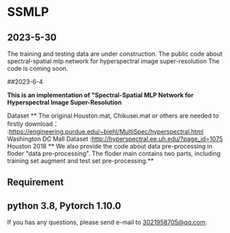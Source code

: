 # SSMLP
## 2023-5-30
The training and testing data are under construction. The public code about spectral-spatial mlp network for hyperspectral image super-resolution
The code is coming soon.

##2023-6-4

**This is an implementation of "Spectral-Spatial MLP Network for Hyperspectral Image Super-Resolution**

Dataset
** The original Houston.mat, Chikusei.mat or others are needed to firstly download：
:https://engineering.purdue.edu/~biehl/MultiSpec/hyperspectral.html Washington DC Mall Dataset
:http://hyperspectral.ee.uh.edu/?page_id=1075 Houston 2018
** We also provide the code about data pre-processing in floder "data pre-processing". The floder main contains two parts, including training set augment and test set pre-processing.**

Requirement
---------
**python 3.8, Pytorch 1.10.0**
--------
If you has any questions, please send e-mail to 3021958705@qq.com.


